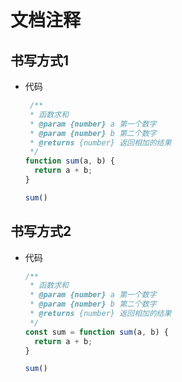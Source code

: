 # 文档注释

## 书写方式1

  - 代码

    ```javascript
     /**
     * 函数求和
     * @param {number} a 第一个数字
     * @param {number} b 第二个数字
     * @returns {number} 返回相加的结果
     */
    function sum(a, b) {
      return a + b;
    }

    sum()
    ```

## 书写方式2

  - 代码

    ```javascript
    /**
     * 函数求和
     * @param {number} a 第一个数字
     * @param {number} b 第二个数字
     * @returns {number} 返回相加的结果
     */
    const sum = function sum(a, b) {
      return a + b;
    }

    sum()
    ```
